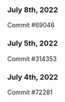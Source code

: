 ### July 8th, 2022

Commit #69046

### July 5th, 2022

Commit #314353


### July 4th, 2022

Commit #72281
